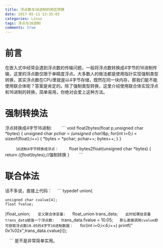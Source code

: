 ```yaml
---
title: 浮点数与16进制的相互转换
date: 2017-05-11 13:35:03
categories: Linux
tags: 浮点与16进制
comments: true
---
```

# 前言
 在嵌入式中经常会遇到浮点数的传输问题，一般将浮点数转换成4字节的16进制传输，这里的浮点数仅限于单精度浮点。大多数人的做法都是使用指针实现强制类型转换，其实浮点数在CPU里就是以4字节存储，既然在同一块内存，那我们能不能使用联合体呢？答案是肯定的。除了强制类型转换，这里介绍使用联合体实现浮点和16进制的转换，简单易用，你绝对会爱上这种方法。
<!--more-->
# 强制转换法
 浮点转换成4字节16进制:
　　```
 void float2bytes(float p,unsigned char *bytes)
 {
  unsigned char *pchar = (unsigned char*)&p;
  for(int i=0;i < sizeof(float);i++)
  {
    *bytes = *pchar;
    pchar++;
    bytes++;
  }
 }

　　```
 16进制4字节转换成浮点：
　　```
 float bytes2float(unsigned char *bytes)
 {
  return *((float*)bytes);//强制转换
 }
　　```
# 联合体法
 话不多说，直接上代码：
　```
 typedef union{

	unsigned char cvalue[4];
	float fvalue;

 }float_union;
　```
 定义联合体变量:
　```
 float_union trans_data;
　```
 此时如果给变量trans_data赋值一个浮点数:
 　```
 trans_data.fvalue = 10.05;
　 ```
 那么直接调用cvalue即可获取浮点数10.05的4字节16进制数据：
　 ```
 for(int i=0;i<4;i++)
 printf(" 0x%02x",trans_data.cvalue[i]);
 
 　```
 是不是非常简单实用。
